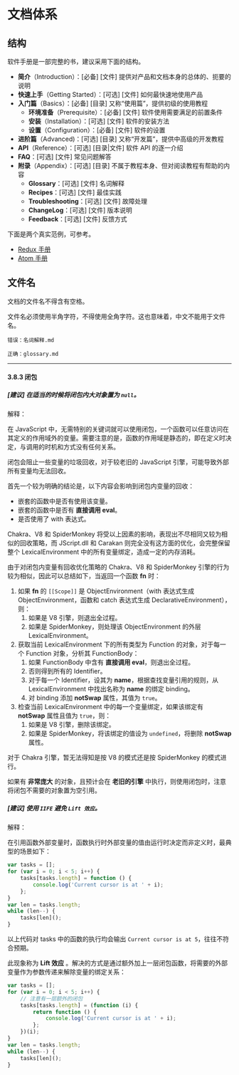 # 文档体系

## 结构

软件手册是一部完整的书，建议采用下面的结构。

-   **简介**（Introduction）：[必备] [文件] 提供对产品和文档本身的总体的、扼要的说明
-   **快速上手**（Getting Started）：[可选] [文件] 如何最快速地使用产品
-   **入门篇**（Basics）：[必备] [目录] 又称“使用篇”，提供初级的使用教程
    -   **环境准备**（Prerequisite）：[必备] [文件] 软件使用需要满足的前置条件
    -   **安装**（Installation）：[可选] [文件] 软件的安装方法
    -   **设置**（Configuration）：[必备] [文件] 软件的设置
-   **进阶篇**（Advanced)：[可选] [目录] 又称“开发篇”，提供中高级的开发教程
-   **API**（Reference）：[可选] [目录|文件] 软件 API 的逐一介绍
-   **FAQ**：[可选] [文件] 常见问题解答
-   **附录**（Appendix）：[可选] [目录] 不属于教程本身、但对阅读教程有帮助的内容
    -   **Glossary**：[可选] [文件] 名词解释
    -   **Recipes**：[可选] [文件] 最佳实践
    -   **Troubleshooting**：[可选] [文件] 故障处理
    -   **ChangeLog**：[可选] [文件] 版本说明
    -   **Feedback**：[可选] [文件] 反馈方式

下面是两个真实范例，可参考。

-   [Redux 手册](https://redux.js.org/introduction/getting-started)
-   [Atom 手册](http://flight-manual.atom.io/)

## 文件名

文档的文件名不得含有空格。

文件名必须使用半角字符，不得使用全角字符。这也意味着，中文不能用于文件名。

```
错误：名词解释.md

正确：glossary.md
```

---

#### 3.8.3 闭包

##### [建议] 在适当的时候将闭包内大对象置为 `null`。

解释：

在 JavaScript 中，无需特别的关键词就可以使用闭包，一个函数可以任意访问在其定义的作用域外的变量。需要注意的是，函数的作用域是静态的，即在定义时决定，与调用的时机和方式没有任何关系。

闭包会阻止一些变量的垃圾回收，对于较老旧的 JavaScript 引擎，可能导致外部所有变量均无法回收。

首先一个较为明确的结论是，以下内容会影响到闭包内变量的回收：

-   嵌套的函数中是否有使用该变量。
-   嵌套的函数中是否有 **直接调用 eval**。
-   是否使用了 with 表达式。

Chakra、V8 和 SpiderMonkey 将受以上因素的影响，表现出不尽相同又较为相似的回收策略，而 JScript.dll 和 Carakan 则完全没有这方面的优化，会完整保留整个 LexicalEnvironment 中的所有变量绑定，造成一定的内存消耗。

由于对闭包内变量有回收优化策略的 Chakra、V8 和 SpiderMonkey 引擎的行为较为相似，因此可以总结如下，当返回一个函数 **fn** 时：

1. 如果 **fn** 的 `[[Scope]]` 是 ObjectEnvironment（with 表达式生成 ObjectEnvironment，函数和 catch 表达式生成 DeclarativeEnvironment），则：
    1. 如果是 V8 引擎，则退出全过程。
    2. 如果是 SpiderMonkey，则处理该 ObjectEnvironment 的外层 LexicalEnvironment。
2. 获取当前 LexicalEnvironment 下的所有类型为 Function 的对象，对于每一个 Function 对象，分析其 FunctionBody：
    1. 如果 FunctionBody 中含有 **直接调用 eval**，则退出全过程。
    2. 否则得到所有的 Identifier。
    3. 对于每一个 Identifier，设其为 **name**，根据查找变量引用的规则，从 LexicalEnvironment 中找出名称为 **name** 的绑定 binding。
    4. 对 binding 添加 **notSwap** 属性，其值为 `true`。
3. 检查当前 LexicalEnvironment 中的每一个变量绑定，如果该绑定有 **notSwap** 属性且值为 `true`，则：
    1. 如果是 V8 引擎，删除该绑定。
    2. 如果是 SpiderMonkey，将该绑定的值设为 `undefined`，将删除 **notSwap** 属性。

对于 Chakra 引擎，暂无法得知是按 V8 的模式还是按 SpiderMonkey 的模式进行。

如果有 **非常庞大** 的对象，且预计会在 **老旧的引擎** 中执行，则使用闭包时，注意将闭包不需要的对象置为空引用。

##### [建议] 使用 `IIFE` 避免 `Lift 效应`。

解释：

在引用函数外部变量时，函数执行时外部变量的值由运行时决定而非定义时，最典型的场景如下：

```javascript
var tasks = [];
for (var i = 0; i < 5; i++) {
    tasks[tasks.length] = function () {
        console.log('Current cursor is at ' + i);
    };
}
var len = tasks.length;
while (len--) {
    tasks[len]();
}
```

以上代码对 tasks 中的函数的执行均会输出 `Current cursor is at 5`，往往不符合预期。

此现象称为 **Lift 效应** 。解决的方式是通过额外加上一层闭包函数，将需要的外部变量作为参数传递来解除变量的绑定关系：

```javascript
var tasks = [];
for (var i = 0; i < 5; i++) {
    // 注意有一层额外的闭包
    tasks[tasks.length] = (function (i) {
        return function () {
            console.log('Current cursor is at ' + i);
        };
    })(i);
}
var len = tasks.length;
while (len--) {
    tasks[len]();
}
```
